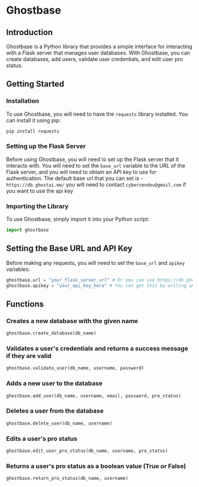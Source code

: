 # Ghostbase  

## Introduction

Ghostbase is a Python library that provides a simple interface for interacting with a Flask server that manages user databases. With Ghostbase, you can create databases, add users, validate user credentials, and edit user pro status.

## Getting Started

### Installation

To use Ghostbase, you will need to have the `requests` library installed. You can install it using pip:

```bash
pip install requests
```

### Setting up the Flask Server

Before using Ghostbase, you will need to set up the Flask server that it interacts with. You will need to set the `base_url` variable to the URL of the Flask server, and you will need to obtain an API key to use for authentication.
The default base url that you can set is  - `https://db.ghostai.me/` you will need to contact `cyberzendev@gmail.com` if you want to use the api key

### Importing the Library

To use Ghostbase, simply import it into your Python script:

```python
import ghostbase
```

## Setting the Base URL and API Key

Before making any requests, you will need to set the `base_url` and `apikey` variables:

```python
ghostbase.url = "your_flask_server_url" # Or you can use https://db.ghostai.me/
ghostbase.apikey = "your_api_key_here" # You can get this by writing an email to cyberzendev@gmail.com
```

## Functions

### Creates a new database with the given name

```python
ghostbase.create_database(db_name)
```

### Validates a user's credentials and returns a success message if they are valid

```python
ghostbase.validate_user(db_name, username, password)
```

### Adds a new user to the database

```python
ghostbase.add_user(db_name, username, email, password, pro_status)
```

### Deletes a user from the database

```python
ghostbase.delete_user(db_name, username)
```

### Edits a user's pro status

```python
ghostbase.edit_user_pro_status(db_name, username, pro_status)
```

### Returns a user's pro status as a boolean value (True or False)

```python
ghostbase.return_pro_status(db_name, username)
```

